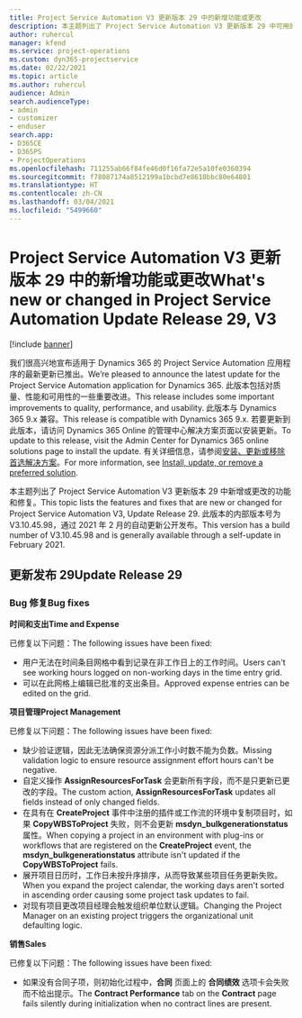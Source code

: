 ```yaml
---
title: Project Service Automation V3 更新版本 29 中的新增功能或更改
description: 本主题列出了 Project Service Automation V3 更新版本 29 中可用的功能和修复。
author: ruhercul
manager: kfend
ms.service: project-operations
ms.custom: dyn365-projectservice
ms.date: 02/22/2021
ms.topic: article
ms.author: ruhercul
audience: Admin
search.audienceType:
- admin
- customizer
- enduser
search.app:
- D365CE
- D365PS
- ProjectOperations
ms.openlocfilehash: 711255ab66f84fe46d0f16fa72e5a10fe0360394
ms.sourcegitcommit: f78087174a8512199a1bcbd7e8610bbc80e64801
ms.translationtype: HT
ms.contentlocale: zh-CN
ms.lasthandoff: 03/04/2021
ms.locfileid: "5499660"
---
```

# <a name="whats-new-or-changed-in-project-service-automation-update-release-29-v3"></a><span data-ttu-id="1459f-103">Project Service Automation V3 更新版本 29 中的新增功能或更改</span><span class="sxs-lookup"><span data-stu-id="1459f-103">What's new or changed in Project Service Automation Update Release 29, V3</span></span>

[!include [banner](../includes/psa-now-project-operations.md)]

<span data-ttu-id="1459f-104">我们很高兴地宣布适用于 Dynamics 365 的 Project Service Automation 应用程序的最新更新已推出。</span><span class="sxs-lookup"><span data-stu-id="1459f-104">We’re pleased to announce the latest update for the Project Service Automation application for Dynamics 365.</span></span> <span data-ttu-id="1459f-105">此版本包括对质量、性能和可用性的一些重要改进。</span><span class="sxs-lookup"><span data-stu-id="1459f-105">This release includes some important improvements to quality, performance, and usability.</span></span> <span data-ttu-id="1459f-106">此版本与 Dynamics 365 9.x 兼容。</span><span class="sxs-lookup"><span data-stu-id="1459f-106">This release is compatible with Dynamics 365 9.x.</span></span> <span data-ttu-id="1459f-107">若要更新到此版本，请访问 Dynamics 365 Online 的管理中心解决方案页面以安装更新。</span><span class="sxs-lookup"><span data-stu-id="1459f-107">To update to this release, visit the Admin Center for Dynamics 365 online solutions page to install the update.</span></span> <span data-ttu-id="1459f-108">有关详细信息，请参阅[安装、更新或移除首选解决方案](https://docs.microsoft.com/power-platform/admin/install-remove-preferred-solution)。</span><span class="sxs-lookup"><span data-stu-id="1459f-108">For more information, see [Install, update, or remove a preferred solution](https://docs.microsoft.com/power-platform/admin/install-remove-preferred-solution).</span></span>

<span data-ttu-id="1459f-109">本主题列出了 Project Service Automation V3 更新版本 29 中新增或更改的功能和修复。</span><span class="sxs-lookup"><span data-stu-id="1459f-109">This topic lists the features and fixes that are new or changed for Project Service Automation V3, Update Release 29.</span></span> <span data-ttu-id="1459f-110">此版本的内部版本号为 V3.10.45.98，通过 2021 年 2 月的自动更新公开发布。</span><span class="sxs-lookup"><span data-stu-id="1459f-110">This version has a build number of V3.10.45.98 and is generally available through a self-update in February 2021.</span></span>

## <a name="update-release-29"></a><span data-ttu-id="1459f-111">更新发布 29</span><span class="sxs-lookup"><span data-stu-id="1459f-111">Update Release 29</span></span>

### <a name="bug-fixes"></a><span data-ttu-id="1459f-112">Bug 修复</span><span class="sxs-lookup"><span data-stu-id="1459f-112">Bug fixes</span></span>

<span data-ttu-id="1459f-113">**时间和支出**</span><span class="sxs-lookup"><span data-stu-id="1459f-113">**Time and Expense**</span></span>

<span data-ttu-id="1459f-114">已修复以下问题：</span><span class="sxs-lookup"><span data-stu-id="1459f-114">The following issues have been fixed:</span></span>

- <span data-ttu-id="1459f-115">用户无法在时间条目网格中看到记录在非工作日上的工作时间。</span><span class="sxs-lookup"><span data-stu-id="1459f-115">Users can't see working hours logged on non-working days in the time entry grid.</span></span>
- <span data-ttu-id="1459f-116">可以在此网格上编辑已批准的支出条目。</span><span class="sxs-lookup"><span data-stu-id="1459f-116">Approved expense entries can be edited on the grid.</span></span>

<span data-ttu-id="1459f-117">**项目管理**</span><span class="sxs-lookup"><span data-stu-id="1459f-117">**Project Management**</span></span>

<span data-ttu-id="1459f-118">已修复以下问题：</span><span class="sxs-lookup"><span data-stu-id="1459f-118">The following issues have been fixed:</span></span>

- <span data-ttu-id="1459f-119">缺少验证逻辑，因此无法确保资源分派工作小时数不能为负数。</span><span class="sxs-lookup"><span data-stu-id="1459f-119">Missing validation logic to ensure resource assignment effort hours can't be negative.</span></span>
- <span data-ttu-id="1459f-120">自定义操作 **AssignResourcesForTask** 会更新所有字段，而不是只更新已更改的字段。</span><span class="sxs-lookup"><span data-stu-id="1459f-120">The custom action, **AssignResourcesForTask** updates all fields instead of only changed fields.</span></span>
- <span data-ttu-id="1459f-121">在具有在 **CreateProject** 事件中注册的插件或工作流的环境中复制项目时，如果 **CopyWBSToProject** 失败，则不会更新 **msdyn_bulkgenerationstatus** 属性。</span><span class="sxs-lookup"><span data-stu-id="1459f-121">When copying a project in an environment with plug-ins or workflows that are registered on the **CreateProject** event, the **msdyn_bulkgenerationstatus** attribute isn't updated if the **CopyWBSToProject** fails.</span></span>
- <span data-ttu-id="1459f-122">展开项目日历时，工作日未按升序排序，从而导致某些项目任务更新失败。</span><span class="sxs-lookup"><span data-stu-id="1459f-122">When you expand the project calendar, the working days aren't sorted in ascending order causing some project task updates to fail.</span></span>
- <span data-ttu-id="1459f-123">对现有项目更改项目经理会触发组织单位默认逻辑。</span><span class="sxs-lookup"><span data-stu-id="1459f-123">Changing the Project Manager on an existing project triggers the organizational unit defaulting logic.</span></span>

<span data-ttu-id="1459f-124">**销售**</span><span class="sxs-lookup"><span data-stu-id="1459f-124">**Sales**</span></span>

<span data-ttu-id="1459f-125">已修复以下问题：</span><span class="sxs-lookup"><span data-stu-id="1459f-125">The following issues have been fixed:</span></span>

- <span data-ttu-id="1459f-126">如果没有合同子项，则初始化过程中，**合同** 页面上的 **合同绩效** 选项卡会失败而不给出提示。</span><span class="sxs-lookup"><span data-stu-id="1459f-126">The **Contract Performance** tab on the **Contract** page fails silently during initialization when no contract lines are present.</span></span>
